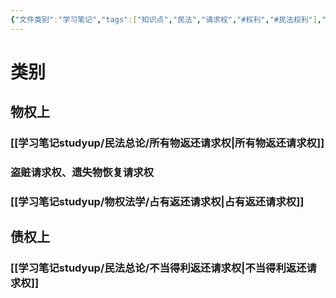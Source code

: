```yaml
---
{"文件类别":"学习笔记","tags":["知识点","民法","请求权","#权利","#民法权利"],"dg-publish":true,"aliases":["原物返还请求权"],"permalink":"/学习笔记studyup/民法总论/返还原物请求权/","dgPassFrontmatter":true,"created":"2024-10-05T20:14:19.713+08:00","updated":"2024-11-28T11:38:16.645+08:00"}
---
```


# 类别
## 物权上
### [[学习笔记studyup/民法总论/所有物返还请求权\|所有物返还请求权]]
### 盗赃请求权、遗失物恢复请求权
### [[学习笔记studyup/物权法学/占有返还请求权\|占有返还请求权]]
## 债权上
### [[学习笔记studyup/民法总论/不当得利返还请求权\|不当得利返还请求权]]
